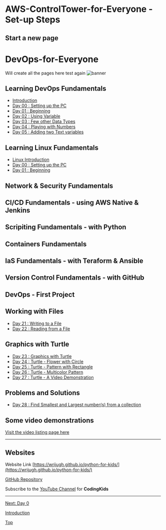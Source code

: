 # AWS-ControlTower-for-Everyone - Set-up Steps


## Start a new page
# DevOps-for-Everyone

Will create all the pages here
test again
![banner](img/Python-for-Everyone-Banner.png)

## Learning DevOps Fundamentals

- [Introduction](01-anIntro.md)
- [Day 00 : Setting up the PC](00-day00.md)
- [Day 01 : Beginning](01-day01.md)
- [Day 02 : Using Variable](02-day02.md)
- [Day 03 : Few other Data Types](03-day03.md)
- [Day 04 : Playing with Numbers](04-day04.md)
- [Day 05 : Adding two Text variables](05-day05.md)

## Learning Linux Fundamentals

- [Linux Introduction](linux/02-LinuxIntro.md)
- [Day 00 : Setting up the PC](00-day00.md)
- [Day 01 : Beginning](01-day01.md)

## Network & Security Fundamentals

## CI/CD Fundamentals - using AWS Native & Jenkins

## Scripiting Fundamentals - with Python

## Containers Fundamentals 

## IaS Fundamentals - with Teraform & Ansible

## Version Control Fundamentals - with GitHub

## DevOps - First Project 

## Working with Files

 - [Day 21 : Writing to a File](21-day21.md)
 - [Day 22 : Reading from a File](22-day22.md)

## Graphics with Turtle

 - [Day 23 : Graphics with Turtle](23-day23.md)
 - [Day 24 : Turtle - Flower with Circle](24-day24.md)
 - [Day 25 : Turtle - Pattern with Rectangle](25-day25.md)
 - [Day 26 : Turtle - Multicolor Pattern](26-day26.md)
 - [Day 27 : Turtle - A Video Demonstration](27-day27.md)

## Problems and Solutions

 - [Day 28 : Find Smallest and Largest number(s) from a collection](28-day28.md)
  

## Some video demonstrations

[Visit the video listing page here](python-tutorial-videos.md)

<!-- 
 - [Day 29 : Title](29-day29.md)
 - [Day 30 : Title](30-day30.md) 
-->
<!--
    Class 
    Putting it together by making a calc -->
---
## Websites

Website Link [https://wrijugh.github.io/python-for-kids/](https://wrijugh.github.io/python-for-kids/)

[GitHub Repository](https://github.com/wrijugh/python-for-kids)

Subscribe to the [YouTube Channel](https://www.youtube.com/playlist?list=PLH60I37xI-jmDGHF1S_2ld5Gb7x0tP0Fp) for **CodingKids**

---

[Next: Day 0](00-day00.md)

[Introduction](00-anIntro.md)

[Top](index.md)
